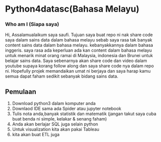 # Python4datasc(Bahasa Melayu)
### Who am I (Siapa saya)
Hi, Assalamualaikum saya saufi. Tujuan saya buat repo ni nak share code saya dalam sains data dalam bahasa melayu sebab saya rasa tak banyak content sains data dalam bahasa melayu. kebanyakkannya dalam bahasa inggeris. saya rasa ada keperluan ada kan content dalam bahasa melayu untuk menarik minat orang ramai di Malaysia, indonesia dan Brunei untuk belajar sains data.
Saya sebenarnya akan share code dan video dalam youtube supaya korang follow along dan saya share code nya dalam repo ni. Hopefully projek memandaikan umat ni berjaya dan saya harap kamu semua dapat faham sedikit sebanyak bidang sains data.
## Pemulaan
1. Download python3 dalam komputer anda
2. Downlaod IDE sama ada Spider atau jupyter notebook
3. Tulis nota anda,banyak statistik dan matematik (jangan takut saya cuba buat benda ni simple, kelakar & senang faham)
4. Anda akan berlajar SQL juga selain python
5. Untuk visualization kita akan pakai Tableau
6. kita akan buat ETL juga


